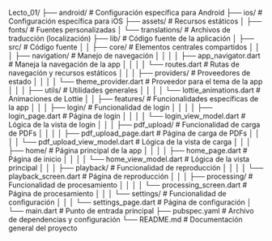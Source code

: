 Lecto_01/
├── android/                              # Configuración específica para Android
├── ios/                                  # Configuración específica para iOS
├── assets/                               # Recursos estáticos
│   ├── fonts/                            # Fuentes personalizadas
│   └── translations/                     # Archivos de traducción (localización)
├── lib/                                  # Código fuente de la aplicación
│   ├── src/                              # Código fuente
│   │   ├── core/                         # Elementos centrales compartidos
│   │   │   ├── navigation/               # Manejo de navegación
│   │   │   │   ├── app_navigator.dart   # Maneja la navegación de la app
│   │   │   │   └── routes.dart          # Rutas de navegación y recursos estáticos
│   │   │   ├── providers/                # Proveedores de estado
│   │   │   │   └── theme_provider.dart  # Proveedor para el tema de la app
│   │   │   ├── utils/                    # Utilidades generales
│   │   │   │   └── lottie_animations.dart  # Animaciones de Lottie
│   │   ├── features/                     # Funcionalidades específicas de la app
│   │   │   ├── login/                    # Funcionalidad de login
│   │   │   │   ├── login_page.dart      # Página de login
│   │   │   │   └── login_view_model.dart # Lógica de la vista de login
│   │   │   ├── pdf_upload/               # Funcionalidad de carga de PDFs
│   │   │   │   ├── pdf_upload_page.dart  # Página de carga de PDFs
│   │   │   │   └── pdf_upload_view_model.dart # Lógica de la vista de carga
│   │   │   ├── home/                     # Página principal de la app
│   │   │   │   ├── home_page.dart       # Página de inicio
│   │   │   │   └── home_view_model.dart  # Lógica de la vista principal
│   │   │   ├── playback/                 # Funcionalidad de reproducción
│   │   │   │   └── playback_screen.dart  # Página de reproducción
│   │   │   ├── processing/               # Funcionalidad de procesamiento
│   │   │   │   └── processing_screen.dart # Página de procesamiento
│   │   │   └── settings/                 # Funcionalidad de configuración
│   │   │       └── settings_page.dart    # Página de configuración
│   └── main.dart                         # Punto de entrada principal
├── pubspec.yaml                          # Archivo de dependencias y configuración
└── README.md                             # Documentación general del proyecto
